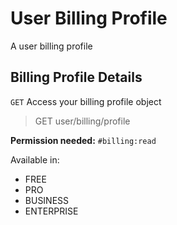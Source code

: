 # User Billing Profile

A user billing profile

## Billing Profile Details

`GET` Access your billing profile object

> GET user/billing/profile

**Permission needed:** `#billing:read`

Available in:

* FREE
* PRO
* BUSINESS
* ENTERPRISE

